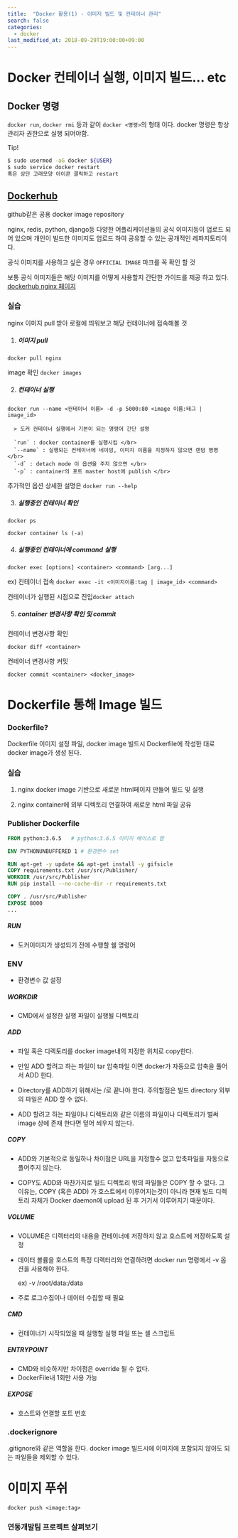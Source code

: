 ```yaml
---
title:  "Docker 활용(1) - 이미지 빌드 및 컨테이너 관리"
search: false
categories: 
  - docker
last_modified_at: 2018-09-29T19:00:00+09:00
---
```



# Docker 컨테이너 실행, 이미지 빌드... etc

## Docker 명령
  `docker run`, `docker rmi` 등과 같이 `docker <명령>`의 형태 이다.
  docker 명령은 항상 관리자 권한으로 실행 되어야함.

Tip!
  ```bash
  $ sudo usermod -aG docker ${USER}
  $ sudo service docker restart
  혹은 상단 고래모양 아이콘 클릭하고 restart
  ```
## [Dockerhub]((https://hub.docker.com/)) 
  github같은 공용 docker image repository

  nginx, redis, python, django등 다양한 어플리케이션들의 공식 이미지등이 업로드 되어 있으며 개인이 빌드한 이미지도 업로드 하여 공유할 수 있는 공개적인 레파지토리이다. 

  공식 이미지를 사용하고 싶은 경우  `OFFICIAL IMAGE` 마크를 꼭 확인 할 것 

  보통 공식 이미지들은 해당 이미지를 어떻게 사용할지 간단한 가이드를 제공 하고 있다.  [dockerhub nginx 페이지](https://hub.docker.com/_/nginx)
   
  ### 실습
  nginx 이미지 pull 받아 로컬에 띄워보고 해당 컨테이너에 접속해볼 것
  
  1. ##### 이미지 pull 
  
  `docker pull nginx`
    
  image 확인 `docker images`
  
  2. ##### 컨테이너 실행 
  
  `docker run --name <컨테이너 이름> -d -p 5000:80 <image 이름:태그 | image_id>` 
      
      > 도커 컨테이너 실행에서 기본이 되는 명령어 간단 설명

      `run` : docker container를 실행시킴 </br>
      `--name` : 실행되는 컨테이너에 네이밍, 이미지 이름을 지정하지 않으면 랜덤 명명</br>
      `-d` : detach mode 이 옵션을 주지 않으면 </br>
      `-p` : container의 포트 master host에 publish </br>

  추가적인 옵션 상세한 설명은  `docker run --help`

  3. ##### 실행중인 컨테이너 확인 

  `docker ps` 
    
  `docker container ls (-a)`

  4. ##### 실행중인 컨테이너에 command 실행
  `docker exec [options] <container> <command> [arg...]`
  
  ex) 컨테이너 접속
  `docker exec -it <이미지이름:tag | image_id> <command>`

  컨테이너가 실행된 시점으로 진입`docker attach`
  
  5. ##### container 변경사항 확인 및 commit
  
   컨테이너 변경사항 확인

  `docker diff <container>`

   컨테이너 변경사항 커밋

  `docker commit <container> <docker_image>`

# Dockerfile 통해 Image 빌드
### Dockerfile?
Dockerfile 이미지 설정 파일, docker image 빌드시 Dockerfile에 작성한 대로 docker image가 생성 된다.


  ### 실습
  1. nginx docker image 기반으로 새로운 html페이지 만들어 빌드 및 실행
  
  2. nginx container에 외부 디렉토리 연결하여 새로운 html 파일 공유

### Publisher Dockerfile
```dockerfile
FROM python:3.6.5   # python:3.6.5 이미지 베이스로 함

ENV PYTHONUNBUFFERED 1 # 환경변수 set

RUN apt-get -y update && apt-get install -y gifsicle
COPY requirements.txt /usr/src/Publisher/
WORKDIR /usr/src/Publisher
RUN pip install --no-cache-dir -r requirements.txt

COPY . /usr/src/Publisher
EXPOSE 8000
...
```

##### RUN 

- 도커이미지가 생성되기 전에 수행할 쉘 명령어

### ENV
- 환경변수 값 설정

##### WORKDIR  

- CMD에서 설정한 실행 파일이 실행될 디렉토리

##### ADD
- 파일 혹은 디렉토리를 docker image내의 지정한 위치로 copy한다.

- 만일 ADD 할려고 하는 파일이 tar 압축파일 이면 docker가 자동으로 압축을 풀어서 ADD 한다. 

- Directory를 ADD하기 위해서는 /로 끝나야 한다. 주의할점은 빌드 directory 외부의 파일은 ADD 할 수 없다.

- ADD 할려고 하는 파일이나 디렉토리와 같은 이름의 파일이나 디렉토리가 벌써 image 상에 존재 한다면 덮어 씌우지 않는다.


##### COPY 
- ADD와 기본적으로 동일하나 차이점은 URL을 지정할수 없고 압축파일을 자동으로 풀어주지 않는다.

- COPY도 ADD와 마찬가지로 빌드 디렉토리 밖의 파일들은 COPY 할 수 없다. 그 이유는, COPY (혹은 ADD) 가 호스트에서 이루어지는것이 아니라 현재 빌드 디렉토리 자체가 Docker daemon에 upload 된 후 거기서 이루어지기 때문이다.


##### VOLUME 

- VOLUME은 디렉터리의 내용을 컨테이너에 저장하지 않고 호스트에 저장하도록 설정

- 데이터 볼륨을 호스트의 특정 디렉터리와 연결하려면 docker run 명령에서 -v 옵션을 사용해야 한다.

  ex) -v /root/data:/data

- 주로 로그수집이나 데이터 수집할 때 필요

##### CMD

- 컨테이너가 시작되었을 때 실행할 실행 파일 또는 셸 스크립트

##### ENTRYPOINT
- CMD와 비슷하지만 차이점은 override 될 수 없다.
- DockerFile내 1회만 사용 가능


##### EXPOSE 
- 호스트와 연결할 포트 번호

### .dockerignore
.gitignore와 같은 역할을 한다. docker image 빌드시에 이미지에 포함되지 않아도 되는 파일들을 제외할 수 있다.


# 이미지 푸쉬
`docker push <image:tag>`

### 연동개발팀 프로젝트 살펴보기 

